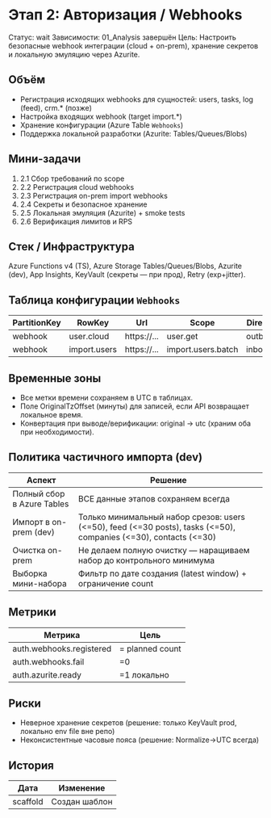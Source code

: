 # Этап 2: Авторизация / Webhooks

Статус: wait
Зависимости: 01_Analysis завершён
Цель: Настроить безопасные webhook интеграции (cloud + on-prem), хранение секретов и локальную эмуляцию через Azurite.

## Объём
- Регистрация исходящих webhooks для сущностей: users, tasks, log (feed), crm.* (позже)
- Настройка входящих webhook (target import.*)
- Хранение конфигурации (Azure Table `Webhooks`)
- Поддержка локальной разработки (Azurite: Tables/Queues/Blobs)

## Мини-задачи
1. 2.1 Сбор требований по scope
2. 2.2 Регистрация cloud webhooks
3. 2.3 Регистрация on-prem import webhooks
4. 2.4 Секреты и безопасное хранение
5. 2.5 Локальная эмуляция (Azurite) + smoke tests
6. 2.6 Верификация лимитов и RPS

## Стек / Инфраструктура
Azure Functions v4 (TS), Azure Storage Tables/Queues/Blobs, Azurite (dev), App Insights, KeyVault (секреты — при прод), Retry (exp+jitter).

## Таблица конфигурации `Webhooks`
| PartitionKey | RowKey | Url | Scope | Direction | Active | CreatedAt | Notes |
|--------------|--------|-----|-------|-----------|--------|-----------|-------|
| webhook | user.cloud | https://... | user.get | outbound | true | ts |  |
| webhook | import.users | https://... | import.users.batch | inbound | true | ts |  |

## Временные зоны
- Все метки времени сохраняем в UTC в таблицах.
- Поле OriginalTzOffset (минуты) для записей, если API возвращает локальное время.
- Конвертация при выводе/верификации: original -> utc (храним оба при необходимости).

## Политика частичного импорта (dev)
| Аспект | Решение |
|--------|---------|
| Полный сбор в Azure Tables | ВСЕ данные этапов сохраняем всегда |
| Импорт в on-prem (dev) | Только минимальный набор срезов: users (<=50), feed (<=30 posts), tasks (<=50), companies (<=30), contacts (<=30) |
| Очистка on-prem | Не делаем полную очистку — наращиваем набор до контрольного минимума |
| Выборка мини-набора | Фильтр по дате создания (latest window) + ограничение count |

## Метрики
| Метрика | Цель |
|---------|------|
| auth.webhooks.registered | = planned count |
| auth.webhooks.fail | =0 |
| auth.azurite.ready | =1 локально |

## Риски
- Неверное хранение секретов (решение: только KeyVault prod, локально env file вне репо)
- Неконсистентные часовые пояса (решение: Normalize->UTC всегда)

## История
| Дата | Изменение |
|------|-----------|
| scaffold | Создан шаблон |
